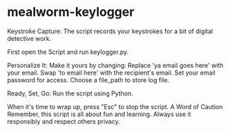 # mealworm-keylogger

Keystroke Capture: The script records your keystrokes for a bit of digital detective work.

First open the Script and run keylogger.py.

Personalize It: Make it yours by changing:
Replace 'ya email goes here' with your email.
Swap 'to email here' with the recipient's email.
Set your email password for access.
Choose a file_path to store log file.

Ready, Set, Go: Run the script using Python.

When it's time to wrap up, press "Esc" to stop the script.
A Word of Caution
Remember, this script is all about fun and learning. Always use it responsibly and respect others privacy.
